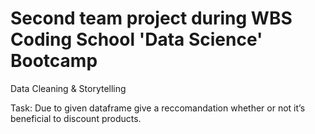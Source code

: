 # Second team project during WBS Coding School 'Data Science' Bootcamp

Data Cleaning & Storytelling

Task:
Due to given dataframe give a reccomandation whether or not it’s beneficial to discount products.

